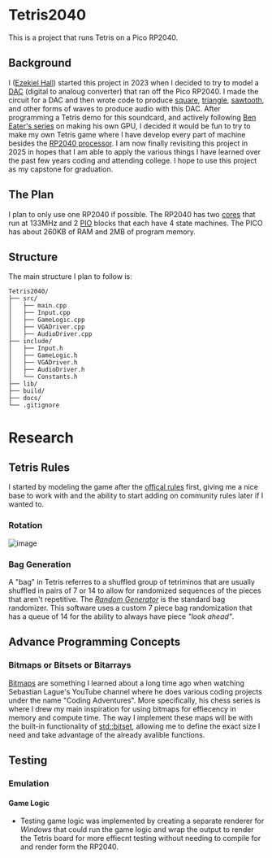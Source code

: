 # Tetris2040
This is a project that runs Tetris on a Pico RP2040.

## Background
I ([Ezekiel Hall](https://www.linkedin.com/in/zekehall/)) started this project in 2023 when I decided to try to model a [DAC](https://en.wikipedia.org/wiki/Digital-to-analog_converter) (digital to analoug converter) that ran off the Pico RP2040. I made the circuit for a DAC and then wrote code to produce [square](https://en.wikipedia.org/wiki/Square_wave_(waveform)), [triangle](https://en.wikipedia.org/wiki/Triangle_wave), [sawtooth](https://en.wikipedia.org/wiki/Sawtooth_wave), and other forms of waves to produce audio with this DAC. After programming a Tetris demo for this soundcard, and actively following [Ben Eater's series](https://youtu.be/l7rce6IQDWs) on making his own GPU, I decided it would be fun to try to make my own Tetris game where I have develop every part of machine besides the [RP2040 processor](https://en.wikipedia.org/wiki/RP2040). I am now finally revisiting this project in 2025 in hopes that I am able to apply the various things I have learned over the past few years coding and attending college. I hope to use this project as my capstone for graduation.

## The Plan
I plan to only use one RP2040 if possible. The RP2040 has two [cores](https://en.wikipedia.org/wiki/ARM_Cortex-M#Cortex-M0+) that run at 133MHz and 2 [PIO](https://tutoduino.fr/en/pio-rp2040-en/) blocks that each have 4 state machines. The PICO has about 260KB of RAM and 2MB of program memory.

## Structure
The main structure I plan to follow is:
```
Tetris2040/
├── src/
│   ├── main.cpp
│   ├── Input.cpp
│   ├── GameLogic.cpp
│   ├── VGADriver.cpp
│   ├── AudioDriver.cpp
├── include/
│   ├── Input.h
│   ├── GameLogic.h
│   ├── VGADriver.h
│   ├── AudioDriver.h
│   └── Constants.h
├── lib/
├── build/
├── docs/
└── .gitignore

```

# Research
## Tetris Rules
I started by modeling the game after the [offical rules](https://tetris.wiki/Tetris_Guideline) first, giving me a nice base to work with and the ability to start adding on community rules later if I wanted to.

### Rotation
![image](https://i.sstatic.net/UbPC9.png)

### Bag Generation
A "bag" in Tetris referres to a shuffled group of tetriminos that are usually shuffled in pairs of 7 or 14 to allow for randomized sequences of the pieces that aren't repetitive. The _[Random Generator](https://tetris.wiki/Random_Generator)_ is the standard bag randomizer. This software uses a custom 7 piece bag randomization that has a queue of 14 for the ability to always have piece _"look ahead"_.

## Advance Programming Concepts

### Bitmaps or Bitsets or Bitarrays
[Bitmaps](https://www.tutorialspoint.com/what-is-bitmap) are something I learned about a long time ago when watching Sebastian Lague's YouTube channel where he does various coding projects under the name "Coding Adventures". More specifically, his chess series is where I drew my main inspiration for using bitmaps for effiecency in memory and compute time. The way I implement these maps will be with the built-in functionality of [std::bitset](https://en.cppreference.com/w/cpp/utility/bitset.html), allowing me to define the exact size I need and take advantage of the already avalible functions.

## Testing
### Emulation
#### Game Logic
- Testing game logic was implemented by creating a separate renderer for _Windows_ that could run the game logic and wrap the output to render the Tetris board for more effiecnt testing without needing to compile for and render form the RP2040.